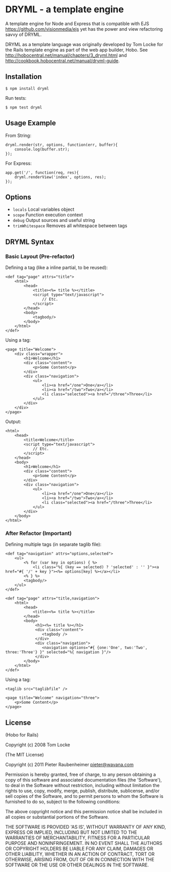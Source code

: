 # DRYML - a template engine

A template engine for Node and Express that is compatible with EJS <https://github.com/visionmedia/ejs> yet has the power and view refactoring savvy of DRYML. 

DRYML as a template language was originally developed by Tom Locke for the Rails template engine as part of the web app builder, Hobo. See <http://hobocentral.net/manual/chapters/3_dryml.html> and <http://cookbook.hobocentral.net/manual/dryml-guide>.  

## Installation

    $ npm install dryml
    
Run tests:

    $ npm test dryml

## Usage Example

From String:

    dryml.render(str, options, function(err, buffer){
        console.log(buffer.str);
    });
    
For Express:

    app.get('/', function(req, res){
    	dryml.renderView('index', options, res);
    });
    
## Options

  - `locals`          Local variables object
  - `scope`           Function execution context
  - `debug`           Output sources and useful string
  - `trimWhitespace`  Removes all whitespace between tags
  
## DRYML Syntax

### Basic Layout (Pre-refactor)

Defining a tag (like a inline partial, to be reused):

    <def tag="page" attrs="title">
        <html>
            <head>
                <title><%= title %></title>
                <script type="text/javascript">
                    // Etc.
                </script>
            </head>
            <body>
                <tagbody/>
            </body>
        </html>
    </def>
    
Using a tag:
    
    <page title="Welcome">
        <div class="wrapper">
            <h1>Welcome</h1>
            <div class="content">
                <p>Some Content</p>
            </div>
            <div class="navigation">
                <ul>
                    <li><a href="/one">One</a></li>
                    <li><a href="/two">Two</a></li>
                    <li class="selected"><a href="/three">Three</li>
                </ul>
            </div>
        </div>
    </page>
    
Output:

    <html>
        <head>
            <title>Welcome</title>
            <script type="text/javascript">
                // Etc.
            </script>            
        </head>
        <body>
            <h1>Welcome</h1>
            <div class="content">
                <p>Some Content</p>
            </div>
            <div class="navigation">
                <ul>
                    <li><a href="/one">One</a></li>
                    <li><a href="/two">Two</a></li>
                    <li class="selected"><a href="/three">Three</li>
                </ul>
            </div>
        </body>
    </html>    
    
### After Refactor (Important)

Defining multiple tags (in separate taglib file):

    <def tag="navigation" attrs="options,selected">
        <ul>
            <% for (var key in options) { %>
                <li class="%{ (key == selected) ? 'selected' : '' }"><a href="#{ '/' + key }"><%= options[key] %></a></li>
            <% } %>
            <tagbody/>
        </ul>
    </def>

    <def tag="page" attrs="title,navigation">
        <html>
            <head>
                <title><%= title %></title>
            </head>
            <body>
                 <h1><%= title %></h1>
                 <div class="content">
                    <tagbody />
                 </div>
                 <div class="navigation">
                    <navigation options="#{ {one:'One', two:'Two', three:'Three'} }" selected="%{ navigation }"/>
                 </div>
            </body>
        </html>
    </def>   
    
Using a tag:

    <taglib src="taglibfile" />
    
    <page title="Welcome" navigation="three">
        <p>Some Content</p>
    </page>

## License 

(Hobo for Rails)

Copyright (c) 2008 Tom Locke

(The MIT License)

Copyright (c) 2011 Pieter Raubenheimer <pieter@wavana.com>

Permission is hereby granted, free of charge, to any person obtaining
a copy of this software and associated documentation files (the
'Software'), to deal in the Software without restriction, including
without limitation the rights to use, copy, modify, merge, publish,
distribute, sublicense, and/or sell copies of the Software, and to
permit persons to whom the Software is furnished to do so, subject to
the following conditions:

The above copyright notice and this permission notice shall be
included in all copies or substantial portions of the Software.

THE SOFTWARE IS PROVIDED 'AS IS', WITHOUT WARRANTY OF ANY KIND,
EXPRESS OR IMPLIED, INCLUDING BUT NOT LIMITED TO THE WARRANTIES OF
MERCHANTABILITY, FITNESS FOR A PARTICULAR PURPOSE AND NONINFRINGEMENT.
IN NO EVENT SHALL THE AUTHORS OR COPYRIGHT HOLDERS BE LIABLE FOR ANY
CLAIM, DAMAGES OR OTHER LIABILITY, WHETHER IN AN ACTION OF CONTRACT,
TORT OR OTHERWISE, ARISING FROM, OUT OF OR IN CONNECTION WITH THE
SOFTWARE OR THE USE OR OTHER DEALINGS IN THE SOFTWARE.

